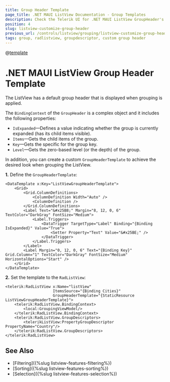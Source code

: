 ```yaml
---
title: Group Header Template
page_title: .NET MAUI ListView Documentation - Group Templates
description: Check the Telerik UI for .NET MAUI ListView GroupHeader's BindingContext properties and how to define a custom GroupHeaderTemplate.
position: 4
slug: listview-customize-group-header
previous_url: /controls/listview/grouping/listview-customize-group-header
tags: group, radlistview, groupdescriptor, custom group header
---
```


@[template](/_contentTemplates/common/listview-obsolete.md#listview-obsolete)

# .NET MAUI ListView Group Header Template

The ListView has a default group header that is displayed when grouping is applied.

The `BindingContext` of the `GroupHeader` is a complex object and it includes the following properties:

- `IsExpanded`&mdash;Defines a value indicating whether the group is currently expanded (has its child items visible).
- `Items`&mdash;Gets the child items of the group.
- `Key`&mdash;Gets the specific for the group key.
- `Level`&mdash;Gets the zero-based level (or the depth) of the group.

In addition, you can create a custom `GroupHeaderTemplate` to achieve the desired look when grouping the ListView.

**1.** Define the `GroupHeaderTemplate`:

```XAML
<DataTemplate x:Key="ListViewGroupHeaderTemplate">
    <Grid>
        <Grid.ColumnDefinitions>
            <ColumnDefinition Width="Auto" />
            <ColumnDefinition />
        </Grid.ColumnDefinitions>
        <Label Text="&#x25B8;" Margin="8, 12, 0, 6" TextColor="DarkGray" FontSize="Medium">
            <Label.Triggers>
                <DataTrigger TargetType="Label" Binding="{Binding IsExpanded}" Value="True">
                    <Setter Property="Text" Value="&#x25BE;" />
                </DataTrigger>
            </Label.Triggers>
        </Label>
        <Label Margin="0, 12, 0, 6" Text="{Binding Key}" Grid.Column="1" TextColor="DarkGray" FontSize="Medium" HorizontalOptions="Start" />
    </Grid>
</DataTemplate>
```

**2.** Set the template to the `RadListView`:

```XAML
<telerik:RadListView x:Name="listView" 
					 ItemsSource="{Binding Cities}"
                     GroupHeaderTemplate="{StaticResource ListViewGroupHeaderTemplate}">
    <telerik:RadListView.BindingContext>
        <local:GroupingViewModel/>
    </telerik:RadListView.BindingContext>
    <telerik:RadListView.GroupDescriptors>
        <telerikListView:PropertyGroupDescriptor PropertyName="Country"/>
    </telerik:RadListView.GroupDescriptors>
</telerik:RadListView>
```

## See Also

- [Filtering]({%slug listview-features-filtering%})
- [Sorting]({%slug listview-features-sorting%})
- [Selection]({%slug listview-features-selection%})
